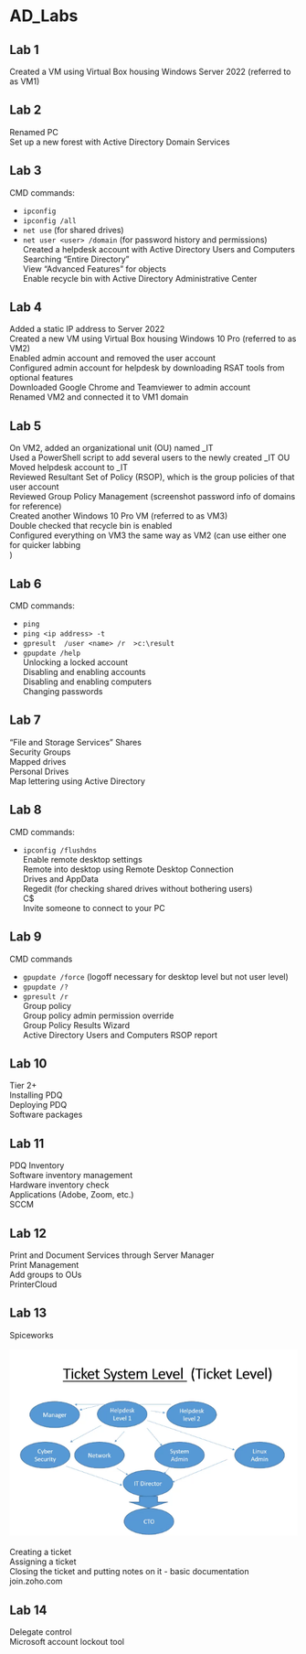 # AD_Labs

##

## Lab 1
Created a VM using Virtual Box housing Windows Server 2022 (referred to as VM1) <br>

## Lab 2
Renamed PC <br>
Set up a new forest with Active Directory Domain Services <br>


## Lab 3
CMD commands: <br>
- `ipconfig` <br>
- `ipconfig /all` <br>
- `net use` (for shared drives) <br>
- `net user <user> /domain` (for password history and permissions) <br>
Created a helpdesk account with Active Directory Users and Computers <br>
Searching “Entire Directory” <br>
View “Advanced Features” for objects <br>
Enable recycle bin with Active Directory Administrative Center <br>


## Lab 4
Added a static IP address to Server 2022 <br>
Created a new VM using Virtual Box housing Windows 10 Pro (referred to as VM2) <br>
Enabled admin account and removed the user account <br>
Configured admin account for helpdesk by downloading RSAT tools from optional features <br>
Downloaded Google Chrome and Teamviewer to admin account <br>
Renamed VM2 and connected it to VM1 domain  <br>

## Lab 5
On VM2, added an organizational unit (OU) named _IT <br>
Used a PowerShell script to add several users to the newly created _IT OU <br>
Moved helpdesk account to _IT <br>
Reviewed Resultant Set of Policy (RSOP), which is the group policies of that user account <br>
Reviewed Group Policy Management (screenshot password info of domains for reference) <br>
Created another Windows 10 Pro VM (referred to as VM3) <br>
Double checked that recycle bin is enabled <br>
Configured everything on VM3 the same way as VM2 (can use either one for quicker labbing <br>)

## Lab 6
CMD commands: <br>
- `ping` <br>
- `ping <ip address> -t` <br>
- `gpresult  /user <name> /r  >c:\result` <br>
- `gpupdate /help` <br>
Unlocking a locked account <br>
Disabling and enabling accounts <br>
Disabling and enabling computers <br>
Changing passwords <br>


## Lab 7
“File and Storage Services” Shares <br>
Security Groups <br>
Mapped drives  <br>
Personal Drives <br>
Map lettering using Active Directory <br>

## Lab 8
CMD commands: <br>
- `ipconfig /flushdns` <br>
Enable remote desktop settings <br>
Remote into desktop using Remote Desktop Connection <br>
Drives and AppData <br>
Regedit (for checking shared drives without bothering users) <br>
C$ <br>
Invite someone to connect to your PC <br>

## Lab 9 
CMD commands
- `gpupdate /force` (logoff necessary for desktop level but not user level)
- `gpupdate /?`
- `gpresult /r` <br>
Group policy <br>
Group policy admin permission override <br>
Group Policy Results Wizard <br>
Active Directory Users and Computers RSOP report <br>



## Lab 10
Tier 2+ <br>
Installing PDQ <br>
Deploying PDQ <br>
Software packages <br>


## Lab 11
PDQ Inventory <br>
Software inventory management <br>
Hardware inventory check <br>
Applications (Adobe, Zoom, etc.) <br>
SCCM <br>

## Lab 12
Print and Document Services through Server Manager <br>
Print Management<br>
Add groups to OUs<br>
PrinterCloud<br>

## Lab 13
Spiceworks <br> <br>
![ticket map outline](https://github.com/bqazi/AD_Labs/blob/main/ticket_map.png) <br> <br>
Creating a ticket<br>
Assigning a ticket<br>
Closing the ticket and putting notes on it - basic documentation<br>
join.zoho.com<br>

## Lab 14
Delegate control <br>
Microsoft account lockout tool <br>

